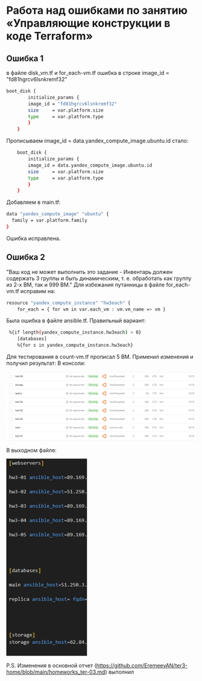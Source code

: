 # Работа над ошибками по занятию «Управляющие конструкции в коде Terraform»

## Ошибка 1
в файле disk_vm.tf и for_each-vm.tf ошибка в строке image_id = "fd81hgrcv6lsnkremf32" 
```bash
boot_disk {
        initialize_params {
        image_id = "fd81hgrcv6lsnkremf32"
        size     = var.platform.size
        type     = var.platform.type
        }
    }
```

Прописываем image_id = data.yandex_compute_image.ubuntu.id
стало:
```bash
    boot_disk {
        initialize_params {
        image_id = data.yandex_compute_image.ubuntu.id
        size     = var.platform.size
        type     = var.platform.type
        }
    }
```

Добавляем в main.tf:
```bash
data "yandex_compute_image" "ubuntu" {
  family = var.platform.family
}
```

Ошибка исправлена.


## Ошибка 2
"Ваш код не может выполнить это задание - Инвентарь должен содержать 3 группы и быть динамическим, т. е. обработать как группу из 2-х ВМ, так и 999 ВМ."
Для избежания путанницы в файле for_each-vm.tf исправим на:

```bash
resource "yandex_compute_instance" "hw3each" {
    for_each = { for vm in var.each_vm : vm.vm_name => vm }
```

Была ошибка в файле ansible.tf. Правильный вариант:
```bash
 %{if length(yandex_compute_instance.hw3each) > 0}
    [databases]
    %{for s in yandex_compute_instance.hw3each}
```

Для тестирования в count-vm.tf прописал 5 ВМ. Применил изменения и получил результат:
В консоли:
    
![image](https://github.com/EremeevAN/ter3-home/blob/main/images/12.png)
    
В выходном файле:

![image](https://github.com/EremeevAN/ter3-home/blob/main/images/13.png)

P.S. Изменения в основной отчет (https://github.com/EremeevAN/ter3-home/blob/main/homeworks_ter-03.md) выполнил 
